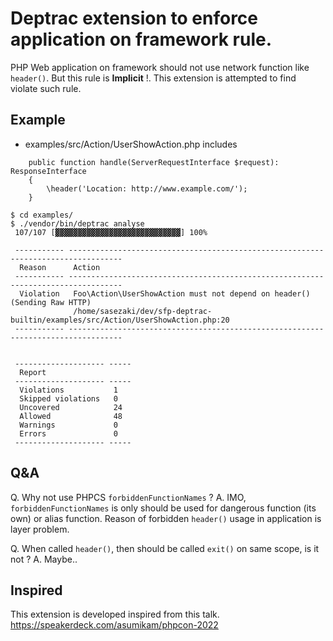 # Deptrac extension to enforce application on framework rule.

PHP Web application on framework should not use network function like `header()`. 
But this rule is **Implicit** !.
This extension is attempted to find violate such rule.

## Example

 - examples/src/Action/UserShowAction.php includes
```
    public function handle(ServerRequestInterface $request): ResponseInterface
    {
        \header('Location: http://www.example.com/');
    }
```

```
$ cd examples/
$ ./vendor/bin/deptrac analyse
 107/107 [▓▓▓▓▓▓▓▓▓▓▓▓▓▓▓▓▓▓▓▓▓▓▓▓▓▓▓▓] 100%

 ----------- ----------------------------------------------------------------------------------
  Reason      Action
 ----------- ----------------------------------------------------------------------------------
  Violation   Foo\Action\UserShowAction must not depend on header() (Sending Raw HTTP)
              /home/sasezaki/dev/sfp-deptrac-builtin/examples/src/Action/UserShowAction.php:20
 ----------- ----------------------------------------------------------------------------------


 -------------------- -----
  Report
 -------------------- -----
  Violations           1
  Skipped violations   0
  Uncovered            24
  Allowed              48
  Warnings             0
  Errors               0
 -------------------- -----
 ```

 ## Q&A

Q. Why not use PHPCS `forbiddenFunctionNames` ?
A. IMO, `forbiddenFunctionNames` is only should be used for dangerous function (its own) or alias function.
Reason of forbidden `header()` usage in application is layer problem.

Q. When called `header()`, then should be called `exit()` on same scope, is it not ?
A. Maybe..


## Inspired 
This extension is developed inspired from this talk.
https://speakerdeck.com/asumikam/phpcon-2022